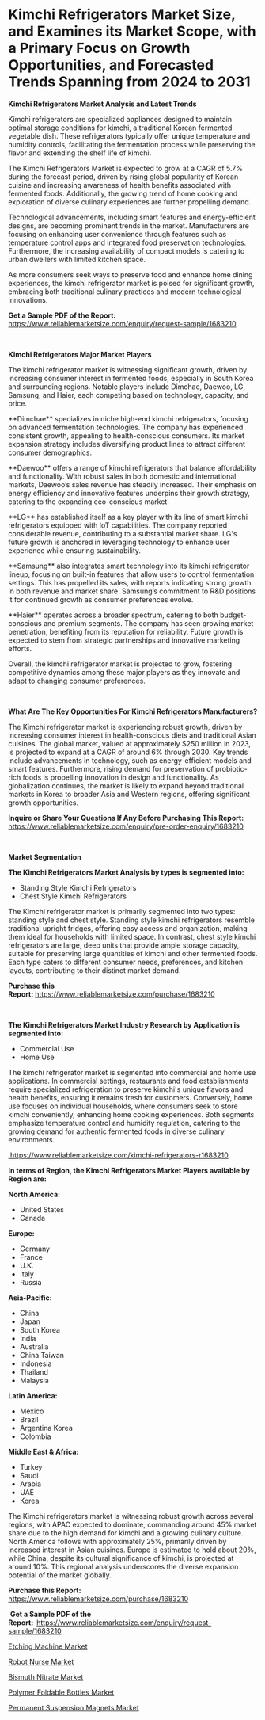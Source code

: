 <p><h1>Kimchi Refrigerators Market Size, and Examines its Market Scope, with a Primary Focus on Growth Opportunities, and Forecasted Trends Spanning from 2024 to 2031</h1></p><p><strong>Kimchi Refrigerators Market Analysis and Latest Trends</strong></p>
<p><p>Kimchi refrigerators are specialized appliances designed to maintain optimal storage conditions for kimchi, a traditional Korean fermented vegetable dish. These refrigerators typically offer unique temperature and humidity controls, facilitating the fermentation process while preserving the flavor and extending the shelf life of kimchi. </p><p>The Kimchi Refrigerators Market is expected to grow at a CAGR of 5.7% during the forecast period, driven by rising global popularity of Korean cuisine and increasing awareness of health benefits associated with fermented foods. Additionally, the growing trend of home cooking and exploration of diverse culinary experiences are further propelling demand. </p><p>Technological advancements, including smart features and energy-efficient designs, are becoming prominent trends in the market. Manufacturers are focusing on enhancing user convenience through features such as temperature control apps and integrated food preservation technologies. Furthermore, the increasing availability of compact models is catering to urban dwellers with limited kitchen space. </p><p>As more consumers seek ways to preserve food and enhance home dining experiences, the kimchi refrigerator market is poised for significant growth, embracing both traditional culinary practices and modern technological innovations.</p></p>
<p><strong>Get a Sample PDF of the Report:&nbsp;</strong> <a href="https://www.reliablemarketsize.com/enquiry/request-sample/1683210?utm_campaign=1553&utm_medium=2&utm_source=Github&utm_content=ia&utm_term=15102024&utm_id=kimchi-refrigerators">https://www.reliablemarketsize.com/enquiry/request-sample/1683210</a></p>
<p>&nbsp;</p>
<p><strong>Kimchi Refrigerators Major Market Players</strong></p>
<p><p>The kimchi refrigerator market is witnessing significant growth, driven by increasing consumer interest in fermented foods, especially in South Korea and surrounding regions. Notable players include Dimchae, Daewoo, LG, Samsung, and Haier, each competing based on technology, capacity, and price.</p><p>**Dimchae** specializes in niche high-end kimchi refrigerators, focusing on advanced fermentation technologies. The company has experienced consistent growth, appealing to health-conscious consumers. Its market expansion strategy includes diversifying product lines to attract different consumer demographics.</p><p>**Daewoo** offers a range of kimchi refrigerators that balance affordability and functionality. With robust sales in both domestic and international markets, Daewoo’s sales revenue has steadily increased. Their emphasis on energy efficiency and innovative features underpins their growth strategy, catering to the expanding eco-conscious market.</p><p>**LG** has established itself as a key player with its line of smart kimchi refrigerators equipped with IoT capabilities. The company reported considerable revenue, contributing to a substantial market share. LG's future growth is anchored in leveraging technology to enhance user experience while ensuring sustainability.</p><p>**Samsung** also integrates smart technology into its kimchi refrigerator lineup, focusing on built-in features that allow users to control fermentation settings. This has propelled its sales, with reports indicating strong growth in both revenue and market share. Samsung’s commitment to R&D positions it for continued growth as consumer preferences evolve.</p><p>**Haier** operates across a broader spectrum, catering to both budget-conscious and premium segments. The company has seen growing market penetration, benefiting from its reputation for reliability. Future growth is expected to stem from strategic partnerships and innovative marketing efforts.</p><p>Overall, the kimchi refrigerator market is projected to grow, fostering competitive dynamics among these major players as they innovate and adapt to changing consumer preferences.</p></p>
<p>&nbsp;</p>
<p><strong>What Are The Key Opportunities For Kimchi Refrigerators Manufacturers?</strong></p>
<p><p>The Kimchi refrigerator market is experiencing robust growth, driven by increasing consumer interest in health-conscious diets and traditional Asian cuisines. The global market, valued at approximately $250 million in 2023, is projected to expand at a CAGR of around 6% through 2030. Key trends include advancements in technology, such as energy-efficient models and smart features. Furthermore, rising demand for preservation of probiotic-rich foods is propelling innovation in design and functionality. As globalization continues, the market is likely to expand beyond traditional markets in Korea to broader Asia and Western regions, offering significant growth opportunities.</p></p>
<p><strong>Inquire or Share Your Questions If Any Before Purchasing This Report:</strong> <a href="https://www.reliablemarketsize.com/enquiry/pre-order-enquiry/1683210?utm_campaign=1553&utm_medium=2&utm_source=Github&utm_content=ia&utm_term=15102024&utm_id=kimchi-refrigerators">https://www.reliablemarketsize.com/enquiry/pre-order-enquiry/1683210</a></p>
<p>&nbsp;</p>
<p><strong>Market Segmentation</strong></p>
<p><strong>The Kimchi Refrigerators Market Analysis by types is segmented into:</strong></p>
<p><ul><li>Standing Style Kimchi Refrigerators</li><li>Chest Style Kimchi Refrigerators</li></ul></p>
<p><p>The Kimchi refrigerator market is primarily segmented into two types: standing style and chest style. Standing style kimchi refrigerators resemble traditional upright fridges, offering easy access and organization, making them ideal for households with limited space. In contrast, chest style kimchi refrigerators are large, deep units that provide ample storage capacity, suitable for preserving large quantities of kimchi and other fermented foods. Each type caters to different consumer needs, preferences, and kitchen layouts, contributing to their distinct market demand.</p></p>
<p><strong>Purchase this Report:&nbsp;</strong><a href="https://www.reliablemarketsize.com/purchase/1683210?utm_campaign=1553&utm_medium=2&utm_source=Github&utm_content=ia&utm_term=15102024&utm_id=kimchi-refrigerators">https://www.reliablemarketsize.com/purchase/1683210</a></p>
<p>&nbsp;</p>
<p><strong>The Kimchi Refrigerators Market Industry Research by Application is segmented into:</strong></p>
<p><ul><li>Commercial Use</li><li>Home Use</li></ul></p>
<p><p>The kimchi refrigerator market is segmented into commercial and home use applications. In commercial settings, restaurants and food establishments require specialized refrigeration to preserve kimchi's unique flavors and health benefits, ensuring it remains fresh for customers. Conversely, home use focuses on individual households, where consumers seek to store kimchi conveniently, enhancing home cooking experiences. Both segments emphasize temperature control and humidity regulation, catering to the growing demand for authentic fermented foods in diverse culinary environments.</p></p>
<p><a href="https://www.reliablemarketsize.com/kimchi-refrigerators-r1683210?utm_campaign=1553&utm_medium=2&utm_source=Github&utm_content=ia&utm_term=15102024&utm_id=kimchi-refrigerators">&nbsp;https://www.reliablemarketsize.com/kimchi-refrigerators-r1683210</a></p>
<p><strong>In terms of Region, the Kimchi Refrigerators Market Players available by Region are:</strong></p>
<p>
    <p> <strong> North America: </strong>
        <ul>
            <li>United States</li>
            <li>Canada</li>
        </ul>
        </p> 
    <p> <strong> Europe: </strong>
        <ul>
            <li>Germany</li>
            <li>France</li>
            <li>U.K.</li>
            <li>Italy</li>
            <li>Russia</li>
        </ul>
        </p> 
    <p> <strong> Asia-Pacific: </strong>
        <ul>
            <li>China</li>
            <li>Japan</li>
            <li>South Korea</li>
            <li>India</li>
            <li>Australia</li>
            <li>China Taiwan</li>
            <li>Indonesia</li>
            <li>Thailand</li>
            <li>Malaysia</li>
        </ul>
        </p> 
    <p> <strong> Latin America: </strong>
        <ul>
            <li>Mexico</li>
            <li>Brazil</li>
            <li>Argentina Korea</li>
            <li>Colombia</li>
        </ul>
        </p> 
    <p> <strong> Middle East & Africa: </strong>
        <ul>
            <li>Turkey</li>
            <li>Saudi</li>
            <li>Arabia</li>
            <li>UAE</li>
            <li>Korea</li>
        </ul>
    </p>
    </p>
<p><p>The Kimchi refrigerators market is witnessing robust growth across several regions, with APAC expected to dominate, commanding around 45% market share due to the high demand for kimchi and a growing culinary culture. North America follows with approximately 25%, primarily driven by increased interest in Asian cuisines. Europe is estimated to hold about 20%, while China, despite its cultural significance of kimchi, is projected at around 10%. This regional analysis underscores the diverse expansion potential of the market globally.</p></p>
<p><strong>Purchase this Report: </strong><a href="https://www.reliablemarketsize.com/purchase/1683210?utm_campaign=1553&utm_medium=2&utm_source=Github&utm_content=ia&utm_term=15102024&utm_id=kimchi-refrigerators">https://www.reliablemarketsize.com/purchase/1683210</a></p>
<p>&nbsp;<strong>Get a Sample PDF of the Report:&nbsp;&nbsp;</strong><a href="https://www.reliablemarketsize.com/enquiry/request-sample/1683210?utm_campaign=1553&utm_medium=2&utm_source=Github&utm_content=ia&utm_term=15102024&utm_id=kimchi-refrigerators">https://www.reliablemarketsize.com/enquiry/request-sample/1683210</a></p>
<p><strong></strong></p>
<p><p><a href="https://issuu.com/reportprime-2/docs/etching-machine-market-size-2030.pp_aaeb215af15e95?utm_campaign=1553&utm_medium=2&utm_source=Github&utm_content=ia&utm_term=15102024&utm_id=kimchi-refrigerators">Etching Machine Market</a></p><p><a href="https://github.com/lesavftol/Market-Research-Report-List-1/blob/main/robot-nurse-market.md?utm_campaign=1553&utm_medium=2&utm_source=Github&utm_content=ia&utm_term=15102024&utm_id=kimchi-refrigerators">Robot Nurse Market</a></p><p><a href="https://www.linkedin.com/pulse/global-bismuth-nitrate-market-focus-product-type-purity-bq94e?utm_campaign=1553&utm_medium=2&utm_source=Github&utm_content=ia&utm_term=15102024&utm_id=kimchi-refrigerators">Bismuth Nitrate Market</a></p><p><a href="https://github.com/YashRP12/Market-Research-Report-List-6/blob/main/polymer-foldable-bottles-market.md?utm_campaign=1553&utm_medium=2&utm_source=Github&utm_content=ia&utm_term=15102024&utm_id=kimchi-refrigerators">Polymer Foldable Bottles Market</a></p><p><a href="https://www.linkedin.com/pulse/permanent-suspension-magnets-market-forecasts-trends-impact-tlpvc?utm_campaign=1553&utm_medium=2&utm_source=Github&utm_content=ia&utm_term=15102024&utm_id=kimchi-refrigerators">Permanent Suspension Magnets Market</a></p></p>